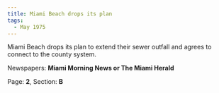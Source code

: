```yaml
---  
title: Miami Beach drops its plan  
tags:  
  - May 1975  
---  
```

  
Miami Beach drops its plan to extend their sewer outfall and agrees to connect to the county system.  
  
Newspapers: **Miami Morning News or The Miami Herald**  
  
Page: **2**, Section: **B** 
